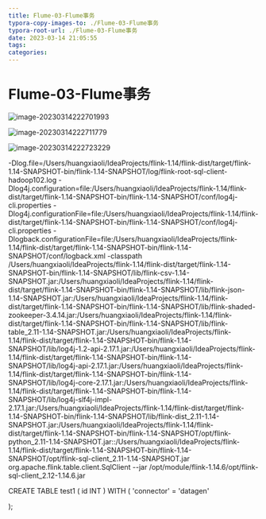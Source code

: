 ```yaml
---
title: Flume-03-Flume事务
typora-copy-images-to: ./Flume-03-Flume事务
typora-root-url: ./Flume-03-Flume事务
date: 2023-03-14 21:05:55
tags:
categories:
---
```


# Flume-03-Flume事务

<!--more-->

  ![image-20230314222701993](/image-20230314222701993.png)

![image-20230314222711779](/image-20230314222711779.png)

![image-20230314222723229](/image-20230314222723229.png)











 -Dlog.file=/Users/huangxiaoli/IdeaProjects/flink-1.14/flink-dist/target/flink-1.14-SNAPSHOT-bin/flink-1.14-SNAPSHOT/log/flink-root-sql-client-hadoop102.log -Dlog4j.configuration=file:/Users/huangxiaoli/IdeaProjects/flink-1.14/flink-dist/target/flink-1.14-SNAPSHOT-bin/flink-1.14-SNAPSHOT/conf/log4j-cli.properties -Dlog4j.configurationFile=file:/Users/huangxiaoli/IdeaProjects/flink-1.14/flink-dist/target/flink-1.14-SNAPSHOT-bin/flink-1.14-SNAPSHOT/conf/log4j-cli.properties -Dlogback.configurationFile=file:/Users/huangxiaoli/IdeaProjects/flink-1.14/flink-dist/target/flink-1.14-SNAPSHOT-bin/flink-1.14-SNAPSHOT/conf/logback.xml -classpath /Users/huangxiaoli/IdeaProjects/flink-1.14/flink-dist/target/flink-1.14-SNAPSHOT-bin/flink-1.14-SNAPSHOT/lib/flink-csv-1.14-SNAPSHOT.jar:/Users/huangxiaoli/IdeaProjects/flink-1.14/flink-dist/target/flink-1.14-SNAPSHOT-bin/flink-1.14-SNAPSHOT/lib/flink-json-1.14-SNAPSHOT.jar:/Users/huangxiaoli/IdeaProjects/flink-1.14/flink-dist/target/flink-1.14-SNAPSHOT-bin/flink-1.14-SNAPSHOT/lib/flink-shaded-zookeeper-3.4.14.jar:/Users/huangxiaoli/IdeaProjects/flink-1.14/flink-dist/target/flink-1.14-SNAPSHOT-bin/flink-1.14-SNAPSHOT/lib/flink-table_2.11-1.14-SNAPSHOT.jar:/Users/huangxiaoli/IdeaProjects/flink-1.14/flink-dist/target/flink-1.14-SNAPSHOT-bin/flink-1.14-SNAPSHOT/lib/log4j-1.2-api-2.17.1.jar:/Users/huangxiaoli/IdeaProjects/flink-1.14/flink-dist/target/flink-1.14-SNAPSHOT-bin/flink-1.14-SNAPSHOT/lib/log4j-api-2.17.1.jar:/Users/huangxiaoli/IdeaProjects/flink-1.14/flink-dist/target/flink-1.14-SNAPSHOT-bin/flink-1.14-SNAPSHOT/lib/log4j-core-2.17.1.jar:/Users/huangxiaoli/IdeaProjects/flink-1.14/flink-dist/target/flink-1.14-SNAPSHOT-bin/flink-1.14-SNAPSHOT/lib/log4j-slf4j-impl-2.17.1.jar:/Users/huangxiaoli/IdeaProjects/flink-1.14/flink-dist/target/flink-1.14-SNAPSHOT-bin/flink-1.14-SNAPSHOT/lib/flink-dist_2.11-1.14-SNAPSHOT.jar:/Users/huangxiaoli/IdeaProjects/flink-1.14/flink-dist/target/flink-1.14-SNAPSHOT-bin/flink-1.14-SNAPSHOT/opt/flink-python_2.11-1.14-SNAPSHOT.jar::/Users/huangxiaoli/IdeaProjects/flink-1.14/flink-dist/target/flink-1.14-SNAPSHOT-bin/flink-1.14-SNAPSHOT/opt/flink-sql-client_2.11-1.14-SNAPSHOT.jar org.apache.flink.table.client.SqlClient --jar /opt/module/flink-1.14.6/opt/flink-sql-client_2.12-1.14.6.jar





CREATE TABLE test1 (
  id INT
) WITH (
   'connector' = 'datagen'

);
